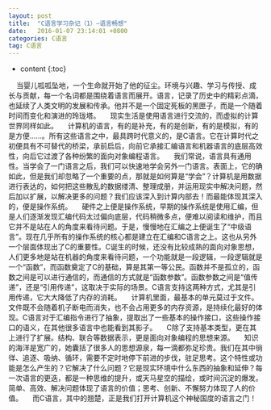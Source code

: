 ```yaml
---
layout: post
title:  "C语言学习杂记（1）—语言畅想"
date:   2016-01-07 23:14:01 +0800
categories: C语言
tag: C语言
---
```


* content
{:toc}

&nbsp;&nbsp;&nbsp;&nbsp;当婴儿呱呱坠地，一个生命就开始了他的征尘。环境与兴趣、学习与传授、成长与贡献，每一个名词都是围绕着语言而展开。语言，记录了历史中的精彩点滴，也延续了人类文明的发展和传承。他并不是一个固定死板的黑匣子，而是一个随着时间而变化和演进的玲珑塔。
&nbsp;&nbsp;&nbsp;&nbsp;现实生活是使用语言进行交流的，而虚拟的计算世界同样如此。
&nbsp;&nbsp;&nbsp;&nbsp;计算机的语言，有的是补充，有的是创新，有的是模拟，有的是方便......。所有这些语言之中，最具跨时代意义的，是C语言。它在计算时代之初便具有不可替代的桥梁，承前启后，向前它承接汇编语言和机器语言的底层高效性，向后它过渡了各种纷繁的面向对象编程语言。
&nbsp;&nbsp;&nbsp;&nbsp;我们常说，语言具有通用性。当学会了一门语言之后，我们可以快速地学会另外一门语言。表面上，它的确如此，但是我们却忽略了一个重要的点，那就是如何算是“学会”？计算机是用数据进行表达的，如何把这些散乱的数据缕清、整理成册，并运用现实中解决问题，然后加以扩展，以解决更多的问题？我们应该深入到计算内部去！而最能体现其深入的，便是操作系统。
&nbsp;&nbsp;&nbsp;&nbsp;硬件之上便是操作系统，早期的操作系统是使用汇编，但是人们逐渐发现汇编代码太过偏向底层，代码稍微多点，便难以阅读和维护，而且它并不是站在人的角度来看待问题。于是，慢慢地在汇编之上便诞生了“中级语言”。现在几乎所有的操作系统的核心都是建立在汇编和C语言之上。这也从另外一个层面体现出了C的重要性。C诞生的时候，还没有比较成熟的面向对象思想，人们更多地是站在机器的角度来看待问题，一个功能就是一段逻辑，一段逻辑就是一个“函数”，而函数奠定了C的基础，算是其第一等公民。函数并不是孤立的，函数之间是可以进行通信的，而通信的方式就是“函数参数”。函数参数之间是“值传递”，还是“引用传递”，这取决于实际的场景。C语言支持这两种方式，尤其是引用传递，它大大降低了内存的消耗。
&nbsp;&nbsp;&nbsp;&nbsp;计算机里面，最基本的单元莫过于文件。文件既不会随着机子断电而消失，也不会占用更多的内存资源，是持续化最好的体现。C语言对于汇编指令进行了抽象，提取出了一些基本的操作接口，这些操作接口的语义，在其他很多语言中也能看到其影子。
&nbsp;&nbsp;&nbsp;&nbsp;C除了支持基本类型，更在其上进行了扩展。结构、联合等数据表示，更是面向对象编程的思想来源。
&nbsp;&nbsp;&nbsp;&nbsp;知识的海洋是宽广的，她囊括了很多人的思想源泉，每一滴都弥足珍贵。我们在其中徜徉、追逐、吸纳、循环，需要不定时地停下前进的步伐，驻足思考。这个特性或功能是怎么产生的？它解决了什么问题？它是现实环境中什么东西的抽象和延伸？每一次语言的更迭，都是一种思维的提升，或天马星空的描绘，或时间沉淀的爆发。简单、高效、解决问题体现了语言的价值；思考、创新、不懈努力体现了人的价值。
&nbsp;&nbsp;&nbsp;&nbsp;而C语言，其中的翘楚，正是我们打开计算机这个神秘国度的语言之门！
